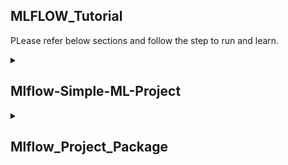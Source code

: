 
## MLFLOW_Tutorial

PLease refer below sections and follow the step to run and learn.

<details><summary> <h2> Mlflow-Simple-ML-Project </h2> </summary>
<p>

#### Step1: Create a folder Mlflow_Project_Package and move inside the folder
```ruby
mkdir Mlflow_Simple_ML_Project
cd Mlflow_Simple_ML_Project
```
#### Step2: Create a train.py by copying code from here [train.py](https://github.com/ShubhPatil95/MLFLOW_Tutorial/blob/main/Mlflow_Simple_ML_Project/train.py)
```ruby
nano train.py
```  
#### Step3: Lets try to understand train.py/
```ruby
with mlflow.start_run():   # The parameters,metrics and artifacts under indentation of this line will be recorded.

    mlflow.log_param("param_name",param_value)  # It will log the paramters

    mlflow.log_metric("metric_name", metric_value)  # IT will log the metrics
  
    mlflow.sklearn.log_model(model, "model_name")    # It will record model created by sklearn
```

#### Step4: Lets run train.py and wait till successful execution.
  
```ruby
python3 train.py
```   
    
#### Step5: You will notice that new folder under mlruns will be created.
  
```ruby
ls  # this command will show mlruns folder is created
```
  
#### Step6: Now its time to go to mlflow UI to see systematically presented parameters, metrics and artificats. Then it will generated URL for UI: http://127.0.0.1:5000.
```ruby
mlflow ui
```
  
#### Step7: On UI you will see all the metrics and logs we have recorded through our code. Explore this UI and enjoy it.
  
</p>
</details>





<details><summary> <h2> Mlflow_Project_Package </h2> </summary>
<p>

#### Step1: Create a folder Mlflow_Project_Package and move inside of it
```ruby
mkdir Mlflow_Project_Package
cd Mlflow_Project_Package
```
#### Step2: Create a new conda env
```ruby
conda create -n mlflow_env python=3.7 -y

conda activate mlflow_env
```
#### Step3: Create a python file train.py and copy paste code from [train.py](https://github.com/ShubhPatil95/MLFLOW_Tutorial/blob/main/Mlflow_Project_Package/train.py) or You can create train.ipynb file from [train.ipynb]
```ruby
nano train.py
```
#### Step4: Create requirements.txt and paste code from [requirements.txt](https://github.com/ShubhPatil95/MLFLOW_Tutorial/blob/main/Mlflow_Project_Package/requirements.txt) and then run second command
```ruby
nano requirements.txt
pip install -r requirements.txt
```
#### Step5: Check if train.py is running
```ruby
python3 train.py  
```
#### Step6: run below command and check if results are logged into mlflow ui. If you have train.ipynb file in step3 then you can run this command in next cell of jupyter notebook as well.
```ruby
mlflow ui
```
#### Step7: Create [conda.yaml](https://github.com/ShubhPatil95/MLFLOW_Tutorial/blob/main/Mlflow_Project_Package/conda.yaml) exporting depencies into it or you can go to mlflow ui and copy paste same conda.yaml file.
```ruby
conda env export > conda.yaml
```
#### Step8: Create file under name MLproject and copy paste from [MLproject](https://github.com/ShubhPatil95/MLFLOW_Tutorial/blob/main/Mlflow_Project_Package/MLproject)
```ruby
nano MLproject
```
#### Step9: Run below command to check if package is running(second command will run it in local existing conda)
```ruby
mlflow run . -P intercept=False
mlflow run . -P intercept=False --no-conda
```
#### Step10: How to share your project??<br>
just share below four file and ask to run command <strong>mlflow run .</strong>
```ruby
  1. requirements.txt
  2. train.py
  3. conda.yaml 
  4. MLproject 
````
#### Step11: How to run project from github? <br> (make sure code on github is directly inside repo not under any folder of repo) Run below command.
```ruby
 # mlflow run git@github.com:Username/Repo_Name --version branch_name
   mlflow run git@github.com:ShubhPatil95/Mlflow_Project_Package --version main -P intercept=True
```
 #### Step12: mlflow run using python API, just create file [MLFlow_Project_API.py](https://github.com/ShubhPatil95/Mlflow_Project_Package/blob/main/MLFlow_Project_API.py)
```ruby
 python3 MLFlow_Project_API.py
```
  
</p>
</details>



